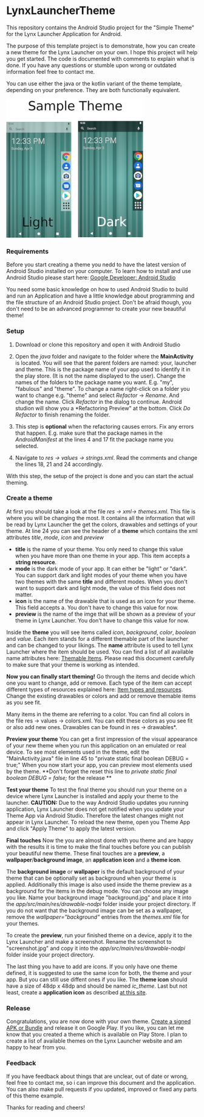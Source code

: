 # LynxLauncherTheme

This repository contains the Android Studio project for the "Simple Theme" for the Lynx Launcher Application for Android.

The purpose of this template project is to demonstrate, how you can create a new theme for the Lynx Launcher on your own. I hope this project will help you get started. The code is documented with comments to explain what is done. If you have any questions or stumble upon wrong or outdated information feel free to contact me.

You can use either the java or the kotlin variant of the theme template, depending on your preference. They are both functionally equivalent.

![Theme example](/sample.png)

### Requirements
Before you start creating a theme you nedd to have the latest version of Android Studio installed on your computer. To learn how to install and use Android Studio please start here:
[Google Developer: Android Studio](https://developer.android.com/studio)

You need some basic knowledge on how to used Android Studio to build and run an Application and have a little knowledge about programming and the file structure of an Android Studio project. Don't be afraid though, you don't need to be an advanced programmer to create your new beautiful theme!

### Setup

1. Download or clone this repository and open it with Android Studio

2. Open the *java* folder and navigate to the folder where the **MainActivity** is located. You will see that the parent folders are named: your, launcher and theme. This is the package name of your app used to identify it in the play store. (It is not the name displayed to the user). Change the names of the folders to the package name you want. E.g. "my", "fabulous" and "theme". To change a name right-click on a folder you want to change e.g. "theme" and select *Refactor* → *Rename*. And change the name. Click *Refactor* in the dialog to continue. Android studion will show you a *Refactoring Preview" at the bottom. Click *Do Refactor* to finish renaming the folder.

3.  This step is **optional** when the refactoring causes errors. Fix any errors that happen. E.g. make sure that the package names in the *AndroidManifest* at the lines 4 and 17 fit the package name you selected.

4. Navigate to *res → values → strings.xml*. Read the comments and change the lines 18, 21 and 24 accordingly.

With this step, the setup of the project is done and you can start the actual theming.

### Create a theme

At first you should take a look at the file *res → xml→ themes.xml*. This file is where you will be changing the most. It contains all the information that will be read by Lynx Launcher the get the colors, drawables and settings of your theme.
At line 24 you can see the header of a **theme** which contains the xml attributes *title*, *mode*, *icon* and *preview*
- **title** is the name of your theme. You only need to change this value when you have more than one theme in your app. This item accepts a **string resource**.
- **mode** is the dark mode of your app. It can either be "light" or "dark". You can support dark and light modes of your theme when you have two themes with the same **title** and different modes. When you don't want to support dark and light mode, the value of this field does not matter.
- **icon** is the name of the drawable that is used as an icon for your theme. This field accepts a. You don't have to change this value for now.
- **preview** is the name of the imge that will be shown as a preview of your theme in Lynx Launcher. You don't have to change this value for now.

Inside the **theme** you will see items called *icon*, *background*, *color*, *boolean* and *value*. Each item stands for a different themable part of the launcher and can be changed to your likings. The **name** attribute is used to tell Lynx Launcher where the item should be used.
You can find a list of all available name attributes here: [Themable Items](Theme_Items.md). Please read this document carefully to make sure that your theme is working as intended.

**Now you can finally start theming!**
Go through the items and decide which one you want to change, add or remove. Each type of the item can accept different types of resources explained here: [Item types and resources](Theme_Resources.md).
Change the existing drawables or colors and add or remove themable items as you see fit.

Many items in the theme are referring to a color. You can find all colors in the file res → values → colors.xml. You can edit these colors as you see fit or also add new ones.
Drawables can be found in res → drawables*.

**Preview your theme**
You can get a first impression of the visual appearance of your new theme when you run this application on an emulated or real device. 
To see most elements used in the theme, edit the "MainActivity.java" file in line 45 to "private static final boolean DEBUG = true;"
When you now start your app, you can preview most elements used by the theme. **Don't forget the reset this line to *private static final boolean DEBUG = false;* for the release **

**Test your theme**
To test the final theme you should run your theme on a device where Lynx Launcher is installed and apply your theme to the launcher.
**CAUTION:** Due to the way Android Studio updates you running application, Lynx Launcher does not get notified when you update your Theme App via Android Studio. Therefore the latest changes might not appear in Lynx Launcher. To reload the new theme, open you Theme App and click "Apply Theme" to apply the latest version.

**Final touches**
Now the you are almost done with you theme and are happy with the results it is time to make the final touches before you can publish your beautiful new theme.
These final touches are a **preview**, a **wallpaper**/**background image**, an **application icon** and a **theme icon**.

The **background image** or **wallpaper** is the default background of your theme that can be optionally set as background when your theme is applied. Additionally this image is also used inside the theme preview as a background for the items in the debug mode. You can choose any image you like. Name your background image "background.jpg" and place it into the *app/src/main/res/drawable-nodpi* folder inside your project directory. If you do not want that the background image can be set as a wallpaper, remove the *wallpaper="background"* entries from the *themes.xml* file for your themes.

To create the **preview**, run your finished theme on a device, apply it to the Lynx Launcher and make a screenshot. Rename the screenshot to "screenshot.jpg" and copy it into the *app/src/main/res/drawable-nodpi* folder inside your project directory.

The last thing you have to add are icons. If you only have one theme defined, it is suggested to use the same icon for both, the theme and your app. But you can still use diffent ones if you like.
The **theme icon** should have a size of 48dp x 48dp and should be named *ic_theme*.
Last but not least, create a **application icon** as described [at this site](https://developer.android.com/studio/write/image-asset-studio).

### Release
Congratulations, you are now done with your own theme. [Create a signed APK or Bundle](https://developer.android.com/studio/publish/preparing#publishing-build) and release it on Google Play.
If you like, you can let me know that you created a theme which is available on Play Store. I plan to create a list of available themes on the Lynx Launcher website and am happy to hear from you.


### Feedback
If you have feedback about things that are unclear, out of date or wrong, feel free to contact me, so i can improve this document and the application.
You can also make pull requests if you updated, improved or fixed any parts of this theme example.

Thanks for reading and cheers!
